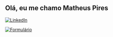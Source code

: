 ## Olá, eu me chamo Matheus Pires

[![LinkedIn](https://img.shields.io/badge/LinkedIn-0077B5?style=for-the-badge&logo=linkedin&logoColor=white)](https://www.linkedin.com/in/matheus-gustavo-da-silva-pires-70b195268/)

[![Formulário](https://github.com/MatheusPiresDEV/SiteEscola/blob/main/pasta/google-forms.png)](https://docs.google.com/forms/d/e/1FAIpQLSdNzmKYBVPWfOXqLQGIjn-TePCo3BVxifuRgfxIBO5Zzqih7g/viewform?usp=sf_link)
